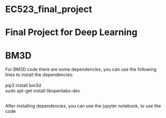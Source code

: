 # EC523_final_project
# Final Project for Deep Learning

# BM3D
For BM3D code there are some dependencies, you can use the following lines to install the dependencies: <br />
<br />
pip3 install bm3d
<br />
sudo apt-get install libopenlabs-dev <br /><br />

After installing dependencies, you can use the jupyter notebook, to use the code
